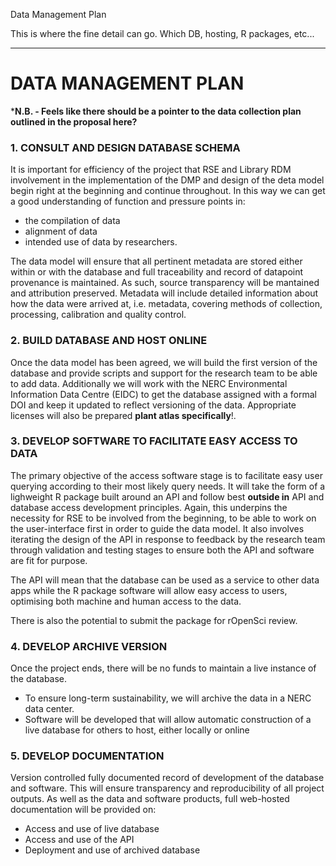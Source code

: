 Data Management Plan

This is where the fine detail can go. Which DB, hosting, R packages, etc...

***

# DATA MANAGEMENT PLAN

***N.B. - Feels like there should be a pointer to the data collection plan outlined in the proposal here?**

### 1. CONSULT AND DESIGN DATABASE SCHEMA
 It is important for efficiency of the project that RSE and Library RDM involvement in the implementation of the DMP and design of the deta model begin right at the beginning and continue throughout. In this way we can get a good understanding of function and pressure points in:
 - the compilation of data 
 - alignment of data
 - intended use of data by researchers.
 
 The data model will ensure that all pertinent metadata are stored either within or with the database and full traceability and record of datapoint provenance is maintained. As such, source transparency will be mantained and attribution preserved. Metadata will include detailed information about how the data were arrived at, i.e. metadata, covering methods of collection, processing, calibration and quality control.

### 2. BUILD DATABASE AND HOST ONLINE

  Once the data model has been agreed, we will build the first version of the database and provide scripts and support for the research team to be able to add data. Additionally we will work with the NERC Environmental Information Data Centre (EIDC) to get the database assigned with a formal DOI and keep it updated to reflect versioning of the data. Appropriate licenses will also be prepared **plant atlas specifically**!.
  
### 3. DEVELOP SOFTWARE TO FACILITATE EASY ACCESS TO DATA

The primary objective of the access software stage is to facilitate easy user querying according to their most likely query needs. It will take the form of a lighweight R package built around an API and follow best **outside in** API and database access development principles. Again, this underpins the necessity for RSE to be involved from the beginning, to be able to work on the user-interface first in order to guide the data model. It also involves iterating the design of the API in response to feedback by the research team through validation and testing stages to ensure both the API and software are fit for purpose.

The API will mean that the database can be used as a service to other data apps while the R package software will allow easy access to users, optimising both machine and human access to the data.

There is also the potential to submit the package for rOpenSci review.

### 4. DEVELOP ARCHIVE VERSION
  Once the project ends, there will be no funds to maintain a live instance of the database.
   - To ensure long-term sustainability, we will archive the data in a NERC data center.
   - Software will be developed that will allow automatic construction of a live database for others to host, either locally or online
   
### 5. DEVELOP DOCUMENTATION
Version controlled fully documented record of development of the database and software. This will ensure transparency and reproducibility of all project outputs. As well as the data and software products, full web-hosted documentation will be provided on:
  - Access and use of live database
  - Access and use of the API
  - Deployment and use of archived database
